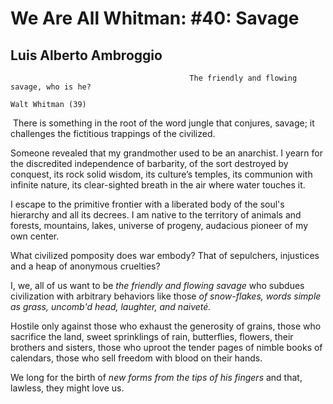 # We Are All Whitman: #40: Savage
## Luis Alberto Ambroggio
                                            The friendly and flowing savage, who is he?
                                                                              Walt Whitman (39)
 There is something in the root of
the word jungle that conjures,
savage; it challenges
the fictitious trappings of the civilized.

Someone revealed that my grandmother
used to be an anarchist.
I yearn for the discredited independence
of barbarity,
of the sort destroyed by conquest,
its rock solid wisdom,
its culture’s temples,
its communion with infinite nature,
its clear-sighted breath in the air
where water touches it.

I escape to the primitive frontier
with a liberated body
of the soul's hierarchy
and all its decrees.
I am native to the territory
of animals and forests,
mountains, lakes, universe of progeny,
audacious pioneer of my own center.

What civilized pomposity
does war embody?
That of sepulchers, injustices
and a heap of anonymous cruelties?

I, we, all of us want to be
 _the friendly and flowing savage_
who subdues civilization
with arbitrary behaviors
like those _of snow-flakes,_
 _words simple as grass,_
 _uncomb'd head,_
 _laughter, and naiveté._

Hostile only against those who exhaust
the generosity of grains,
those who sacrifice the land,
sweet sprinklings of rain,
butterflies, flowers, their brothers and sisters,
those who uproot the tender pages
of nimble books of calendars,
those who sell freedom
with blood on their hands.

We long for the birth of
 _new forms from the tips of his fingers_
and that, lawless, they might love us.